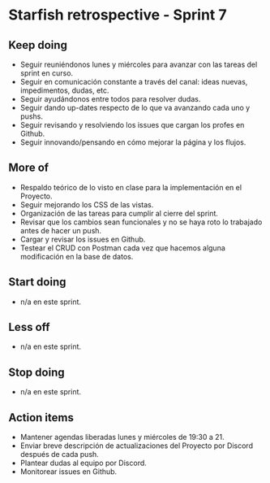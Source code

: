 # Starfish retrospective - Sprint 7

## Keep doing
- Seguir reuniéndonos lunes y miércoles para avanzar con las tareas del sprint en curso.
- Seguir en comunicación constante a través del canal: ideas nuevas, impedimentos, dudas, etc.
- Seguir ayudándonos entre todos para resolver dudas.
- Seguir dando up-dates respecto de lo que va avanzando cada uno y pushs.
- Seguir revisando y resolviendo los issues que cargan los profes en Github.
- Seguir innovando/pensando en cómo mejorar la página y los flujos.

## More of
- Respaldo teórico de lo visto en clase para la implementación en el Proyecto.
- Seguir mejorando los CSS de las vistas.
- Organización de las tareas para cumplir al cierre del sprint.
- Revisar que los cambios sean funcionales y no se haya roto lo trabajado antes de hacer un push.
- Cargar y revisar los issues en Github.
- Testear el CRUD con Postman cada vez que hacemos alguna modificación en la base de datos.

## Start doing
-  n/a en este sprint.

## Less off
- n/a en este sprint.

## Stop doing
- n/a en este sprint.

## Action items
- Mantener agendas liberadas lunes y miércoles de 19:30 a 21.
- Enviar breve descripción de actualizaciones del Proyecto por Discord después de cada push.
- Plantear dudas al equipo por Discord.
- Monitorear issues en Github.